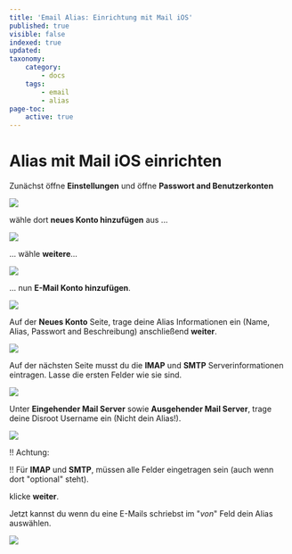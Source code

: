 ```yaml
---
title: 'Email Alias: Einrichtung mit Mail iOS'
published: true
visible: false
indexed: true
updated:
taxonomy:
    category:
        - docs
    tags:
        - email
        - alias
page-toc:
    active: true
---
```


# Alias mit Mail iOS einrichten

Zunächst öffne **Einstellungen** und öffne **Passwort and Benutzerkonten**

![](en/identity_settings.png)

wähle dort **neues Konto hinzufügen** aus ...

![](en/identity_settings2.png)

... wähle **weitere**...

![](en/identity_settings3.png)

... nun **E-Mail Konto hinzufügen**.

![](en/identity_settings4.png)
<br>

Auf der **Neues Konto** Seite, trage deine Alias Informationen ein (Name, Alias, Passwort and Beschreibung) anschließend **weiter**.

![](en/identity_settings5.png)

Auf der nächsten Seite musst du die **IMAP** und **SMTP** Serverinformationen eintragen. Lasse die ersten Felder wie sie sind.

![](en/identity_settings6.png)

Unter **Eingehender Mail Server** sowie **Ausgehender Mail Server**, trage deine Disroot Username ein (Nicht dein Alias!).

![](en/identity_settings7.png)

!! Achtung:

!! Für **IMAP** und **SMTP**, müssen alle Felder eingetragen sein (auch wenn dort "optional" steht).

klicke **weiter**.

Jetzt kannst du wenn du eine E-Mails schriebst im "*von*" Feld dein Alias auswählen.

![](en/identity_settings8.png)